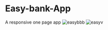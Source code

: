 # Easy-bank-App
A responsive one page app
![easybbb](https://user-images.githubusercontent.com/99470227/188149898-dfba98df-c81a-4f4b-a2ef-0b0f7eb96d85.jpg)
![easyv](https://user-images.githubusercontent.com/99470227/188149984-a070211a-e428-4a1f-8446-2ee2b5583af9.jpg)
